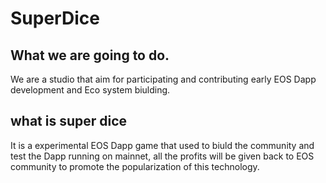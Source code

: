 # SuperDice

## What we are going to do. 
We are a studio that aim for participating and contributing early EOS Dapp development and Eco system biulding.

## what is super dice
It is a experimental EOS Dapp game that used to biuld the community and test the Dapp running on mainnet, all the profits will be given back to EOS community to promote the popularization of this technology.


